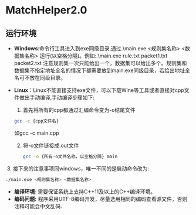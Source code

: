 # MatchHelper2.0

## 运行环境

 * **Windows**:命令行工具进入到exe同级目录,通过.\main.exe <规则集名称> <数据集名称> 运行(以空格分隔)。例如:.\main.exe rule.txt packet1.txt packet2.txt   注意规则集一次只能给出一个，数据集可以给出多个。规则集和数据集不指定地址全名的情况下都需要放到main.exe同级目录，若给出地址全名可不放在同级目录。

 * **Linux**：Linux不能直接支持exe文件，可以下载Wine等工具或者直接对cpp文件做出手动编译,手动编译步骤如下:

   1. 首先将所有的cpp都通过汇编命令变为-o结尾文件

   ```bash
   gcc -c {cpp文件名}
   ```

   如gcc -c main.cpp

   2. 将-o文件链接成.out文件

      ```bash
      gcc -o {所有-o文件名称，以空格分隔} main
      ```

​               3.  接下来的注意事项同windows，唯一不同的是启动命令改为:

```bash
./main.exe <规则集名称> <数据集名称>
```

   * **编译环境**: 需要保证系统上支持C++11及以上的C++编译环境。
   * **编码问题:** 程序采用UTF-8编码开发，尽量选用相同的编码查看源文件，否则注释可能会中文乱码.